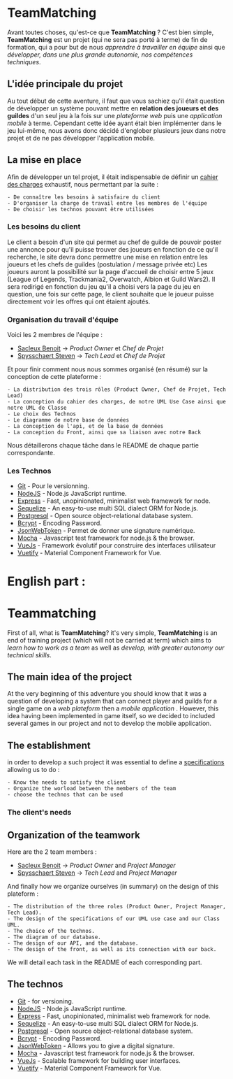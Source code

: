 # TeamMatching

Avant toutes choses, qu'est-ce que __TeamMatching__ ? C'est bien simple, __TeamMatching__ est un projet (qui ne sera pas porté à terme) de fin de formation, qui a pour but de nous *apprendre à travailler en équipe*   ainsi que *développer, dans une plus grande autonomie, nos compétences techniques*.

## L'idée principale du projet

Au tout début de cette aventure, il faut que vous sachiez qu'il était question de développer un système pouvant mettre en __relation des joueurs et des guildes__ d'un seul jeu à la fois sur une *plateforme web* puis une *application mobile* à terme.
Cependant cette idée ayant était bien implémenter dans le jeu lui-même, nous avons donc décidé d'englober plusieurs jeux dans notre projet et de ne pas développer l'application mobile.

## La mise en place

Afin de développer un tel projet, il était indispensable de définir un [cahier des charges](https://github.com/SacleuxBenoit/TeamMatching/blob/master/Informations/CahierDesCharges/CahierDesCharges.md) exhaustif, nous permettant par la suite :
    
    - De connaître les besoins à satisfaire du client
    - D'organiser la charge de travail entre les membres de l'équipe
    - De choisir les technos pouvant être utilisées
    
### Les besoins du client

Le client a besoin d'un site qui permet au chef de guilde de pouvoir poster une annonce pour qu'il puisse trouver des joueurs en fonction de ce qu'il recherche, le site devra donc permettre une mise en relation entre les joueurs et les chefs de guildes (postulation / message privée etc) 
Les joueurs auront la possibilité sur la page d'accueil de choisir entre 5 jeux (League of Legends, Trackmania2, Overwatch, Albion et Guild Wars2).
Il sera redirigé en fonction du jeu qu'il a choisi vers la page du jeu en question, une fois sur cette page, le client souhaite que le joueur puisse directement voir les offres qui ont étaient ajoutés.

### Organisation du travail d'équipe

Voici les 2 membres de l'équipe : 

- [Sacleux Benoit](https://github.com/SacleuxBenoit) -> *Product Owner* et *Chef de Projet*
- [Spysschaert Steven](https://github.com/Steven-Spysschaert) -> *Tech Lead* et *Chef de Projet*

Et pour finir comment nous nous sommes organisé (en résumé) sur la conception de cette plateforme :

    - La distribution des trois rôles (Product Owner, Chef de Projet, Tech Lead)
    - La conception du cahier des charges, de notre UML Use Case ainsi que notre UML de Classe
    - Le choix des Technos
    - Le diagramme de notre base de données
    - La conception de l'api, et de la base de données
    - La conception du Front, ainsi que sa liaison avec notre Back

Nous détaillerons chaque tâche dans le README de chaque partie correspondante.

### Les Technos

- [Git](https://git-scm.com) - Pour le versionning.
- [NodeJS](https://nodejs.org/en/) -  Node.js JavaScript runtime.
- [Express](https://expressjs.com) - Fast, unopinionated, minimalist web framework for node.
- [Sequelize](https://sequelize.org) - An easy-to-use multi SQL dialect ORM for Node.js.
- [Postgresql](https://www.postgresql.org) - Open source object-relational database system.
- [Bcrypt](https://www.bcrypt.fr) - Encoding Password.
- [JsonWebToken](https://github.com/auth0/node-jsonwebtoken) - Permet de donner une signature numérique.
- [Mocha](https://mochajs.org) - Javascript test framework for node.js & the browser.
- [VueJs](https://vuejs.org) - Framework évolutif pour construire des interfaces utilisateur
- [Vuetify](https://vuetifyjs.com/en/) - Material Component Framework for Vue.

# English part :

# Teammatching

First of all, what is __TeamMatching__? it's very simple, __TeamMatching__ is an end of training project (which will not be carried at term) which aims to *learn how to work as a team* as well as *develop, with greater autonomy our technical skills*.

## The main idea of the project

At the very beginning of this adventure you should know that it was a question of developing a system that can connect player and guilds for a single game on a *web plateform* then a *mobile application* .
However, this idea having been implemented in game itself, so we decided to included several games in our project and not to develop the mobile application.

## The establishment

in order to develop a such project it was essential to define a [specifications](https://github.com/SacleuxBenoit/TeamMatching/blob/master/Informations/CahierDesCharges/CahierDesCharges.md) allowing us to do :

    - Know the needs to satisfy the client 
    - Organize the worload between the members of the team
    - choose the technos that can be used

### The client's needs

## Organization of the teamwork

Here are the 2 team members : 

- [Sacleux Benoit](https://github.com/SacleuxBenoit) -> *Product Owner* and *Project Manager*
- [Spysschaert Steven](https://github.com/Steven-Spysschaert) -> *Tech Lead* and *Project Manager*

And finally how we organize ourselves (in summary) on the design of this plateform :

    - The distribution of the three roles (Product Owner, Project Manager, Tech Lead).
    - The design of the specifications of our UML use case and our Class UML.
    - The choice of the technos.
    - The diagram of our database.
    - The design of our API, and the database.
    - The design of the front, as well as its connection with our back.

We will detail each task in the README of each corresponding part.

## The technos

- [Git](https://git-scm.com) - for versioning.
- [NodeJS](https://nodejs.org/en/) -  Node.js JavaScript runtime.
- [Express](https://expressjs.com) - Fast, unopinionated, minimalist web framework for node.
- [Sequelize](https://sequelize.org) - An easy-to-use multi SQL dialect ORM for Node.js.
- [Postgresql](https://www.postgresql.org) - Open source object-relational database system.
- [Bcrypt](https://www.bcrypt.fr) - Encoding Password.
- [JsonWebToken](https://github.com/auth0/node-jsonwebtoken) - Allows you to give a digital signature.
- [Mocha](https://mochajs.org) - Javascript test framework for node.js & the browser.
- [VueJs](https://vuejs.org) - Scalable framework for building user interfaces.
- [Vuetify](https://vuetifyjs.com/en/) - Material Component Framework for Vue.




